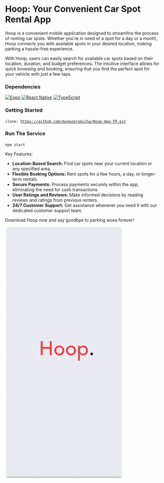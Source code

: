 # Hoop: Your Convenient Car Spot Rental App

Hoop is a convenient mobile application designed to streamline the process of renting car spots. Whether you're in need of a spot for a day or a month, Hoop connects you with available spots in your desired location, making parking a hassle-free experience.

With Hoop, users can easily search for available car spots based on their location, duration, and budget preferences. The intuitive interface allows for quick browsing and booking, ensuring that you find the perfect spot for your vehicle with just a few taps.

### Dependencies

 [![Expo](https://img.shields.io/badge/Expo-Ready-blue)](https://expo.io/)
[![React Native](https://img.shields.io/badge/React%20Native-Ready-blue)](https://reactnative.dev/)
[![TypeScript](https://img.shields.io/badge/TypeScript-Ready-blue?logo=typescript)](https://www.typescriptlang.org/)

### Getting Started

<code>clone: https://github.com/munezeromicha/Hoop-App-TP.git</code>

### Run The Service

<code>npm start</code>

Key Features:
- **Location-Based Search:** Find car spots near your current location or any specified area.
- **Flexible Booking Options:** Rent spots for a few hours, a day, or longer-term rentals.
- **Secure Payments:** Process payments securely within the app, eliminating the need for cash transactions.
- **User Ratings and Reviews:** Make informed decisions by reading reviews and ratings from previous renters.
- **24/7 Customer Support:** Get assistance whenever you need it with our dedicated customer support team.

Download Hoop now and say goodbye to parking woes forever!

![Hoop App Screenshot](https://github.com/munezeromicha/Hoop-App-TP/blob/main/assets/HoopBack.png)
